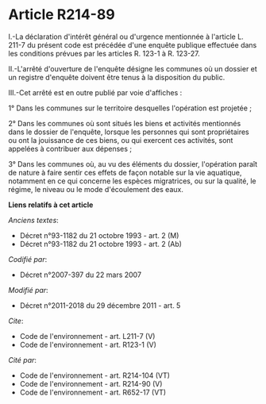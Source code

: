 # Article R214-89

I.-La déclaration d'intérêt général ou d'urgence mentionnée à l'article L. 211-7 du présent code est précédée d'une enquête
publique effectuée dans les conditions prévues par les articles R. 123-1 à R. 123-27. 

II.-L'arrêté d'ouverture de l'enquête désigne les communes où un dossier et un registre d'enquête doivent être tenus à la
disposition du public. 

III.-Cet arrêté est en outre publié par voie d'affiches : 

1° Dans les communes sur le territoire desquelles l'opération est projetée ; 

2° Dans les communes où sont situés les biens et activités mentionnés dans le dossier de l'enquête, lorsque les personnes qui
sont propriétaires ou ont la jouissance de ces biens, ou qui exercent ces activités, sont appelées à contribuer aux
dépenses ; 

3° Dans les communes où, au vu des éléments du dossier, l'opération paraît de nature à faire sentir ces effets de façon
notable sur la vie aquatique, notamment en ce qui concerne les espèces migratrices, ou sur la qualité, le régime, le niveau
ou le mode d'écoulement des eaux.

**Liens relatifs à cet article**

_Anciens textes_:

  - Décret n°93-1182 du 21 octobre 1993 - art. 2 (M)
  - Décret n°93-1182 du 21 octobre 1993 - art. 2 (Ab)

_Codifié par_:

  - Décret n°2007-397 du 22 mars 2007

_Modifié par_:

  - Décret n°2011-2018 du 29 décembre 2011 - art. 5

_Cite_:

  - Code de l'environnement - art. L211-7 (V)
  - Code de l'environnement - art. R123-1 (V)

_Cité par_:

  - Code de l'environnement - art. R214-104 (VT)
  - Code de l'environnement - art. R214-90 (V)
  - Code de l'environnement - art. R652-17 (VT)
